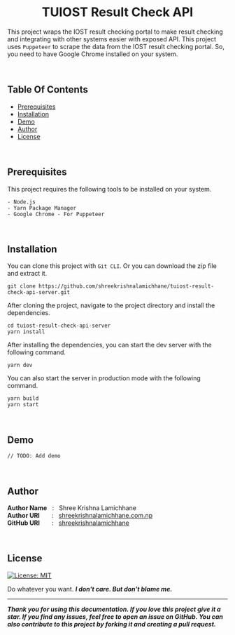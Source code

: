 <h1 align="center" style="border: 0;"> TUIOST Result Check API </h1>

This project wraps the IOST result checking portal to make result checking and integrating with other systems easier with exposed API. This project uses `Puppeteer` to scrape the data from the IOST result checking portal. So, you need to have Google Chrome installed on your system.

<br/>

## Table Of Contents

- [Prerequisites](#prerequisites)
- [Installation](#installation)
- [Demo](#demo)
- [Author](#author)
- [License](#license)

<br/>

## Prerequisites

This project requires the following tools to be installed on your system.

```
- Node.js
- Yarn Package Manager
- Google Chrome - For Puppeteer
```

<br/>

## Installation

You can clone this project with `Git CLI`. Or you can download the zip file and extract it.

```
git clone https://github.com/shreekrishnalamichhane/tuiost-result-check-api-server.git
```

After cloning the project, navigate to the project directory and install the dependencies.

```
cd tuiost-result-check-api-server
yarn install
```

After installing the dependencies, you can start the dev server with the following command.

```
yarn dev
```

You can also start the server in production mode with the following command.

```
yarn build
yarn start
```

<br/>

## Demo

```
// TODO: Add demo
```

<br/>

## Author

**Author Name** &nbsp; : &nbsp; Shree Krishna Lamichhane <br>
**Author URI** &nbsp; &nbsp; &nbsp; : &nbsp; [shreekrishnalamichhane.com.np](https://shreekrishnalamichhane.com.np) <br>
**GitHub URI** &nbsp; &nbsp; &nbsp; : &nbsp; [shreekrishnalamichhane](https://github.shreekrishnalamichhane.com.np)

<br/>

## License

[![License: MIT](https://img.shields.io/badge/License-MIT-red.svg)](https://opensource.org/licenses/MIT)

Do whatever you want. **_I don't care. But don't blame me._**

---

**_Thank you for using this documentation. If you love this project give it a star. If you find any issues, feel free to open an issue on GitHub. You can also contribute to this project by forking it and creating a pull request._**

